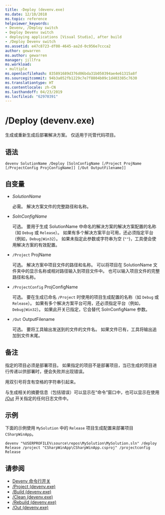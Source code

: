 ```yaml
---
title: -Deploy (devenv.exe)
ms.date: 12/10/2018
ms.topic: reference
helpviewer_keywords:
- Devenv, /Deploy switch
- Deploy Devenv switch
- deploying applications [Visual Studio], after build
- /Deploy Devenv switch
ms.assetid: e47c8723-df08-4645-aa2d-0c956e7ccca2
author: gewarren
ms.author: gewarren
manager: jillfra
ms.workload:
- multiple
ms.openlocfilehash: 835891689d376d06bda31b050394ae4e61315a8f
ms.sourcegitcommit: 94b3a052fb1229c7e7f8804b09c1d403385c7630
ms.translationtype: HT
ms.contentlocale: zh-CN
ms.lasthandoff: 04/23/2019
ms.locfileid: "62970391"
---
```

# <a name="deploy-devenvexe"></a>/Deploy (devenv.exe)

生成或重新生成后部署解决方案。 仅适用于托管代码项目。

## <a name="syntax"></a>语法

```shell
devenv SolutionName /Deploy [SolnConfigName [/Project ProjName [/ProjectConfig ProjConfigName]] [/Out OutputFilename]]
```

## <a name="arguments"></a>自变量

- *SolutionName*

  必需。 解决方案文件的完整路径和名称。

- *SolnConfigName*

  可选。 要用于生成 SolutionName 中命名的解决方案的解决方案配置的名称（如 `Debug` 或 `Release`）。 如果有多个解决方案平台可用，还必须指定平台（例如，`Debug|Win32`）。 如果未指定此参数或字符串为空 (`""`)，工具便会使用解决方案的有效配置。

- `/Project` ProjName

  可选。 解决方案中项目文件的路径和名称。 可以将项目在 SolutionName 文件夹中的显示名称或相对路径输入到项目文件中。 也可以输入项目文件的完整路径和名称。

- `/ProjectConfig` ProjConfigName

  可选。 要在生成已命名 `/Project` 时使用的项目生成配置的名称（如 `Debug` 或 `Release`）。 如果有多个解决方案平台可用，还必须指定平台（例如，`Debug|Win32`）。 如果此开关已指定，它会替代 SolnConfigName 参数。

- `/Out` OutputFilename

  可选。 要将工具输出发送到的文件的文件名。 如果文件已有，工具将输出追加到文件末尾。

## <a name="remarks"></a>备注

指定的项目必须是部署项目。 如果指定的项目不是部署项目，当已生成的项目进行传递以供部署时，便会失败并出现错误。

用双引号将含有空格的字符串引起来。

与生成相关的摘要信息（包括错误）可以显示在“命令”窗口中，也可以显示在使用 [/Out](out-devenv-exe.md) 开关指定的任何日志文件中。

## <a name="example"></a>示例

下面的示例使用 `MySolution` 中的 `Release` 项目生成配置来部署项目 `CSharpWinApp`。

```shell
devenv "%USERPROFILE%\source\repos\MySolution\MySolution.sln" /deploy Release /project "CSharpWinApp\CSharpWinApp.csproj" /projectconfig Release
```

## <a name="see-also"></a>请参阅

- [Devenv 命令行开关](../../ide/reference/devenv-command-line-switches.md)
- [/Project (devenv.exe)](../../ide/reference/project-devenv-exe.md)
- [/Build (devenv.exe)](../../ide/reference/build-devenv-exe.md)
- [/Clean (devenv.exe)](../../ide/reference/clean-devenv-exe.md)
- [/Rebuild (devenv.exe)](../../ide/reference/rebuild-devenv-exe.md)
- [/Out (devenv.exe)](../../ide/reference/out-devenv-exe.md)